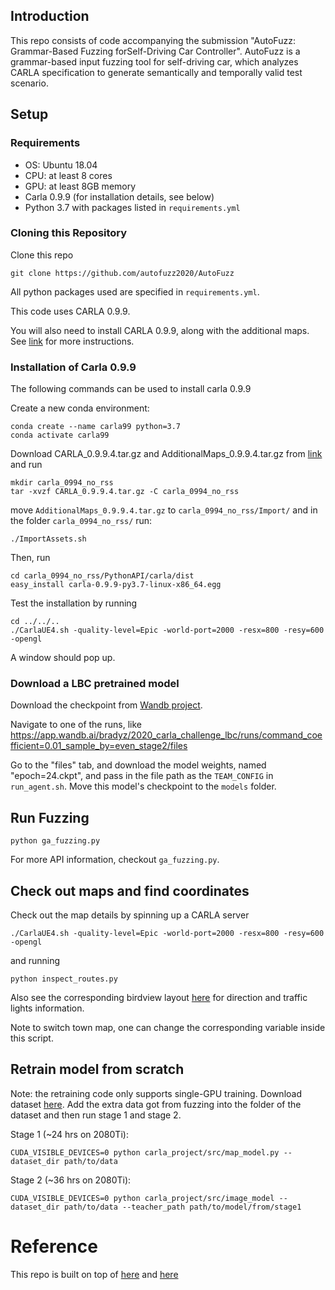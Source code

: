 ## Introduction
This repo consists of code accompanying the submission "AutoFuzz: Grammar-Based Fuzzing forSelf-Driving Car Controller". AutoFuzz is a grammar-based input fuzzing tool for self-driving car, which analyzes CARLA specification to generate semantically and temporally valid test scenario.


## Setup
### Requirements
* OS: Ubuntu 18.04
* CPU: at least 8 cores
* GPU: at least 8GB memory
* Carla 0.9.9 (for installation details, see below)
* Python 3.7 with packages listed in `requirements.yml`

### Cloning this Repository

Clone this repo

```
git clone https://github.com/autofuzz2020/AutoFuzz
```

All python packages used are specified in `requirements.yml`.

This code uses CARLA 0.9.9.

You will also need to install CARLA 0.9.9, along with the additional maps.
See [link](https://github.com/carla-simulator/carla/releases/tag/0.9.9) for more instructions.



### Installation of Carla 0.9.9
The following commands can be used to install carla 0.9.9

Create a new conda environment:
```
conda create --name carla99 python=3.7
conda activate carla99
```
Download CARLA_0.9.9.4.tar.gz and AdditionalMaps_0.9.9.4.tar.gz from [link](https://github.com/carla-simulator/carla/releases/tag/0.9.9) and run
```
mkdir carla_0994_no_rss
tar -xvzf CARLA_0.9.9.4.tar.gz -C carla_0994_no_rss
```
move `AdditionalMaps_0.9.9.4.tar.gz` to `carla_0994_no_rss/Import/` and in the folder `carla_0994_no_rss/` run:
```
./ImportAssets.sh
```
Then, run
```
cd carla_0994_no_rss/PythonAPI/carla/dist
easy_install carla-0.9.9-py3.7-linux-x86_64.egg
```
Test the installation by running
```
cd ../../..
./CarlaUE4.sh -quality-level=Epic -world-port=2000 -resx=800 -resy=600 -opengl
```
A window should pop up.

### Download a LBC pretrained model
Download the checkpoint from [Wandb project](https://app.wandb.ai/bradyz/2020_carla_challenge_lbc).

Navigate to one of the runs, like https://app.wandb.ai/bradyz/2020_carla_challenge_lbc/runs/command_coefficient=0.01_sample_by=even_stage2/files

Go to the "files" tab, and download the model weights, named "epoch=24.ckpt", and pass in the file path as the `TEAM_CONFIG` in `run_agent.sh`. Move this model's checkpoint to the `models` folder.



## Run Fuzzing
```
python ga_fuzzing.py
```
For more API information, checkout `ga_fuzzing.py`.





## Check out maps and find coordinates
Check out the map details by spinning up a CARLA server

```
./CarlaUE4.sh -quality-level=Epic -world-port=2000 -resx=800 -resy=600 -opengl
```
and running
```
python inspect_routes.py
```
Also see the corresponding birdview layout [here](https://carla.readthedocs.io/en/latest/core_map/) for direction and traffic lights information.

Note to switch town map, one can change the corresponding variable inside this script.



## Retrain model from scratch
Note: the retraining code only supports single-GPU training.
Download dataset [here](https://drive.google.com/file/d/1dwt9_EvXB1a6ihlMVMyYx0Bw0mN27SLy/view). Add the extra data got from fuzzing into the folder of the dataset and then run stage 1 and stage 2.

Stage 1 (~24 hrs on 2080Ti):
```
CUDA_VISIBLE_DEVICES=0 python carla_project/src/map_model.py --dataset_dir path/to/data
```

Stage 2 (~36 hrs on 2080Ti):
```
CUDA_VISIBLE_DEVICES=0 python carla_project/src/image_model --dataset_dir path/to/data --teacher_path path/to/model/from/stage1
```




# Reference
This repo is built on top of [here](https://github.com/bradyz/2020_CARLA_challenge) and [here](https://github.com/msu-coinlab/pymoo)
